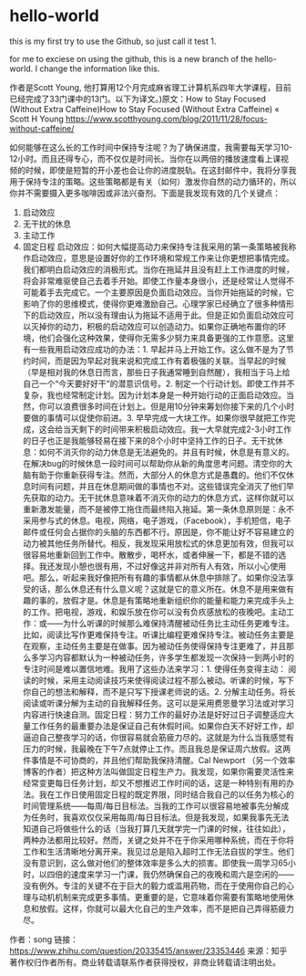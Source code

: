 # hello-world
this is my first try to use the Github, so just call it test 1.

for me to exciese on using the github, this is a new branch of the hello-world. I change the information like this.


作者是Scott Young, 他打算用12个月完成麻省理工计算机系四年大学课程，目前已经完成了33门课中的13门。以下为译文。)原文：How to Stay Focused (Without Extra Caffeine)How to Stay Focused (Without Extra Caffeine) « Scott H Young
https://www.scotthyoung.com/blog/2011/11/28/focus-without-caffeine/

如何能够在这么长的工作时间中保持专注呢？为了确保进度，我需要每天学习10-12小时。而且还得专心，而不仅仅是时间长。当你在以两倍的播放速度看上课视频的时候，即使是短暂的开小差也会让你的进度脱轨。在这封邮件中，我将分享我用于保持专注的策略。这些策略都是有关（如何）激发你自然的动力循环的，所以你并不需要摄入更多咖啡因或非法兴奋剂。下面是我发现有效的几个关键点：
1. 启动效应
2. 无干扰的休息
3. 主动工作
4. 固定日程
启动效应：如何大幅提高动力来保持专注我采用的第一条策略被我称作启动效应，意思是设置好你的工作环境和常规工作来让你更想把事情完成。我们都明白启动效应的消极形式。当你在拖延并且没有赶上工作进度的时候，将会非常难驱使自己去着手开始。即使工作量本身很小，还是经常让人觉得不可能着手去完成它。一个主要原因是负面启动效应。当你开始拖延的时候，它影响了你的思维模式，使得你更难激励自己。心理学家已经确立了很多种情形下的启动效应，所以没有理由认为拖延不适用于此。但是正如负面启动效应可以灭掉你的动力，积极的启动效应可以创造动力。如果你正确地布置你的环境，他们会强化这种效果，使得你无需多少努力来具备更强的工作意愿。这里有一些我用启动效应成功的办法：1. 早起并马上开始工作。这么做不是为了节约时间，而是因为早起对我来说和完成工作有着极强的关联。当早起的时候（早是相对我的休息日而言，那些日子我通常睡到自然醒），我相当于马上给自己一个“今天要好好干”的潜意识信号。2. 制定一个行动计划。即使工作并不复杂，我也经常制定计划。因为计划本身是一种开始行动的正面启动效应。当然，你可以浪费很多时间在计划上。但是用10分钟来筹划你接下来的几个小时要做的事情可以促使你前进。3. 早早完成一大块工作。如果你很早就把工作完成，这会给当天剩下的时间带来积极启动效应。我一大早就完成2-3小时工作的日子也正是我能够轻易在接下来的8个小时中坚持工作的日子。无干扰休息：如何不消灭你的动力休息是无法避免的。并且有时候，休息是有意义的。在解决bug的时候休息一段时间可以帮助你从新的角度思考问题。清空你的大脑有助于你重新获得专注。然而，大部分人的休息方式是愚蠢的。他们不仅休息时间有问题，并且在休息期间做的事情也不对。这些错误完全消灭了他们早先获取的动力。无干扰休息意味着不消灭你的动力的休息方式，这样你就可以重新激发能量，而不是被停工拖住而最终陷入拖延。第一条休息原则是：永不采用参与式的休息。电视，网络，电子游戏，（Facebook），手机短信，电子邮件或任何会占据你的头脑的东西都不行。原因是，你不能让好不容易建立的动力被其他任务所替代。相反，我发现采用放松式的休息更加有效，但我可以很容易地重新回到工作中。散散步，喝杯水，或者伸展一下，都是不错的选择。我还发现小憩也很有用，不过好像这并非对所有人有效，所以小心使用吧。那么，听起来我好像把所有有趣的事情都从休息中排除了。如果你没法享受的话，那么休息还有什么意义呢？这就是它的意义所在。休息不是用来做有趣的事的，放假才是。休息是有策略地重新组织你的能量和能力来完成手头上的工作。把电视，游戏，和娱乐放在你可以没有负疚感放松的夜晚吧。主动工作：或——为什么听课的时候那么难保持清醒被动任务比主动任务更难专注。比如，阅读比写作更难保持专注。听课比编程更难保持专注。被动任务主要是在观察，主动任务主要是在做事。因为被动任务使得保持专注更难了，并且那么多学习内容都默认为一种被动任务，许多学生都发现一次保持一到两小时的专注时间是难以置信地难。我用了这些办法来学习：1. 使得任务变得主动： 阅读的时候，采用主动阅读技巧来使得阅读过程不那么被动。听课的时候，写下你自己的想法和解释，而不是只写下授课老师说的话。2. 分解主动任务。将长阅读或听课分解为主动的自我解释任务。这可以是采用费恩曼学习法或对学习内容进行快速自测。固定日程：努力工作的最好办法是好好过日子调整适应大量工作任务的最重要办法是保证自己有休假时间。如果你白天不好好工作，却逼迫自己整夜学习的话，你很容易就会筋疲力尽的。这就是为什么当我感觉有压力的时候，我最晚在下午7点就停止工作。而且我总是保证周六放假。这两件事情是不可协商的，并且他们帮助我保持清醒。Cal Newport （另一个效率博客的作者）把这种方法叫做固定日程生产力。我发现，如果你需要灵活性来经常变更每日任务计划，却又不想推迟工作时间的话，这是一种特别有用的办法。我在工作日使用固定日程的既定界限，同时结合我自己的以任务为核心的时间管理系统——每周/每日目标法。当我的工作可以很容易地被事先分解成为任务时，我喜欢仅仅采用每周/每日目标法。但是我发现，如果我事先无法知道自己将做些什么的话（当我打算几天就学完一门课的时候，往往如此），两种办法都用比较好。然而，关键之处并不在于你采用哪种系统，而在于你将工作和生活清晰地分离开来。我见过总是陷入超时工作无法自拔的学生。他们没有意识到，这么做对他们的整体效率是多么大的损害。即使我一周学习65小时，以四倍的速度来学习一门课，我仍然确保自己的夜晚和周六是空闲的——没有例外。专注的关键不在于巨大的毅力或滥用药物，而在于使用你自己的心理与动机机制来完成更多事情。更重要的是，它意味着你需要有策略地使用休息和放假。这样，你就可以最大化自己的生产效率，而不是把自己弄得筋疲力尽。

作者：song
链接：https://www.zhihu.com/question/20335415/answer/23353446
来源：知乎
著作权归作者所有。商业转载请联系作者获得授权，非商业转载请注明出处。
